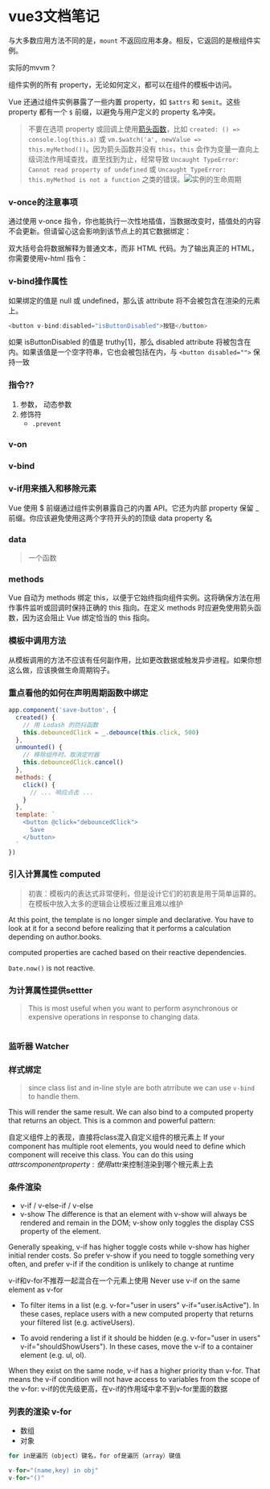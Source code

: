 # vue3文档笔记

与大多数应用方法不同的是，`mount` 不返回应用本身。相反，它返回的是根组件实例。

实际的mvvm？

组件实例的所有 property，无论如何定义，都可以在组件的模板中访问。

Vue 还通过组件实例暴露了一些内置 property，如 `$attrs` 和 `$emit`。这些 property 都有一个 `$` 前缀，以避免与用户定义的 property 名冲突。

> 不要在选项 property 或回调上使用[箭头函数](https://developer.mozilla.org/en/docs/Web/JavaScript/Reference/Functions/Arrow_functions)，比如 `created: () => console.log(this.a)` 或 `vm.$watch('a', newValue => this.myMethod())`。因为箭头函数并没有 `this`，`this` 会作为变量一直向上级词法作用域查找，直至找到为止，经常导致 `Uncaught TypeError: Cannot read property of undefined` 或 `Uncaught TypeError: this.myMethod is not a function` 之类的错误。![实例的生命周期](https://v3.cn.vuejs.org/images/lifecycle.svg)

### v-once的注意事项
通过使用 v-once 指令，你也能执行一次性地插值，当数据改变时，插值处的内容不会更新。但请留心这会影响到该节点上的其它数据绑定：

双大括号会将数据解释为普通文本，而非 HTML 代码。为了输出真正的 HTML，你需要使用v-html 指令：

### v-bind操作属性
如果绑定的值是 null 或 undefined，那么该 attribute 将不会被包含在渲染的元素上。
```js
<button v-bind:disabled="isButtonDisabled">按钮</button>
```
如果 isButtonDisabled 的值是 truthy[1]，那么 disabled attribute 将被包含在内。如果该值是一个空字符串，它也会被包括在内，与 ```<button disabled="">``` 保持一致


### 指令??
1. 参数， 动态参数
2. 修饰符
   - ```.prevent``` 

### v-on
### v-bind
### v-if用来插入和移除元素


Vue 使用 $ 前缀通过组件实例暴露自己的内置 API。它还为内部 property 保留 _ 前缀。你应该避免使用这两个字符开头的的顶级 data property 名


### data 
> 一个函数
### methods
Vue 自动为 methods 绑定 this，以便于它始终指向组件实例。这将确保方法在用作事件监听或回调时保持正确的 this 指向。在定义 methods 时应避免使用箭头函数，因为这会阻止 Vue 绑定恰当的 this 指向。

### 模板中调用方法
从模板调用的方法不应该有任何副作用，比如更改数据或触发异步进程。如果你想这么做，应该换做生命周期钩子。

### 重点看他的如何在声明周期函数中绑定
```js
app.component('save-button', {
  created() {
    // 用 Lodash 的防抖函数
    this.debouncedClick = _.debounce(this.click, 500)
  },
  unmounted() {
    // 移除组件时，取消定时器
    this.debouncedClick.cancel()
  },
  methods: {
    click() {
      // ... 响应点击 ...
    }
  },
  template: `
    <button @click="debouncedClick">
      Save
    </button>
  `
})
```

### 引入计算属性 computed
> 初衷：模板内的表达式非常便利，但是设计它们的初衷是用于简单运算的。在模板中放入太多的逻辑会让模板过重且难以维护

At this point, the template is no longer simple and declarative. You have to look at it for a second before realizing that it performs a calculation depending on author.books.

computed properties are cached based on their reactive dependencies.

```Date.now()``` is not reactive.

### 为计算属性提供settter
> This is most useful when you want to perform asynchronous or expensive operations in response to changing data.
```
```

### 监听器 Watcher
### 样式绑定
> since class list and in-line style are both atrribute we can use
> ```v-bind``` to handle them.


This will render the same result. We can also bind to a computed property that returns an object. This is a common and powerful pattern:

自定义组件上的表现，直接将class混入自定义组件的根元素上
If your component has multiple root elements, you would need to define which component will receive this class. You can do this using $attrs component property:
使用$attr来控制渲染到哪个根元素上去

### 条件渲染
- v-if / v-else-if / v-else
- v-show
The difference is that an element with v-show will always be rendered and remain in the DOM; v-show only toggles the display CSS property of the element.

Generally speaking, v-if has higher toggle costs while v-show has higher initial render costs. 
So prefer v-show if you need to toggle something very often, and prefer v-if if the condition is unlikely to change at runtime

v-if和v-for不推荐一起混合在一个元素上使用
Never use v-if on the same element as v-for
- To filter items in a list (e.g. v-for="user in users" v-if="user.isActive"). In these cases, replace users with a new computed property that returns your filtered list (e.g. activeUsers).

- To avoid rendering a list if it should be hidden (e.g. v-for="user in users" v-if="shouldShowUsers"). In these cases, move the v-if to a container element (e.g. ul, ol).

When they exist on the same node, v-if has a higher priority than v-for. That means the v-if condition will not have access to variables from the scope of the v-for:
v-if的优先级更高，在v-if的作用域中拿不到v-for里面的数据

### 列表的渲染 v-for
- 数组 
- 对象
```js
for in是遍历（object）键名，for of是遍历（array）键值
```

```js
v-for="(name,key) in obj"
v-for="()"
```